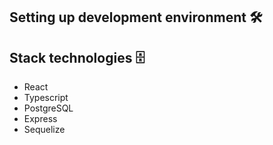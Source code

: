 ## Setting up development environment 🛠


## Stack technologies 🗄
-	React
-	Typescript
-	PostgreSQL
-	Express
- Sequelize


